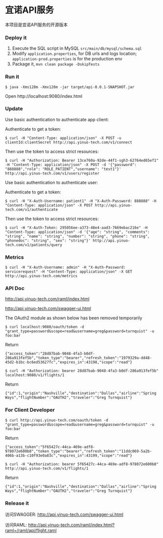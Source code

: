 # 宜诺API服务

本项目是宜诺API服务的开源版本

### Deploy it

1. Execute the SQL script in MySQL `src/main/db/mysql/schema.sql`
2. Modify `application.properties`, for DB urls and logs location; `application-prod.properties` is for the production env
3. Package it, `mvn clean package -DskipTests`

### Run it
```
$ java -Xms128m -Xmx128m -jar target/api-0.0.1-SNAPSHOT.jar
```

Open http://localhost:9080/index.html

### Update

Use basic authentication to authenticate app client:

Authenticate to get a token:

```
$ curl -H "Content-Type: application/json" -X POST -u clientId:clientSecret http://api.yinuo-tech.com/v1/connect
```

Then use the token to access strict resources:

```
$ curl -H "Authorization: Bearer 13ce760a-92de-44f1-sgh3-62764ed65ef1" -H "Content-Type: application/json" -X POST -d '{"password": "888888","role": "ROLE_PATIENT","username": "test1"}' http://api.yinuo-tech.com/v1/users/register
```

Use basic authentication to authenticate user:

Authenticate to get a token:

```
$ curl -H "X-Auth-Username: patient1" -H "X-Auth-Password: 888888" -H "Content-Type: application/json" -X POST http://api.yinuo-tech.com/v1/authenticate
```
Then use the token to access strict resources:

```
$ curl -H "X-Auth-Token: 295056ee-a373-48e4-aad3-7669ebac216e" -H "Content-Type: application/json" -d '{"age": "string", "comments": "string", "name": "string", "number": "string", "phone": "string", "phonedoc": "string", "sex": "string"}' http://api.yinuo-tech.com/v1/patients/query
```

### Metrics

```
$ curl -H "X-Auth-Username: admin" -H "X-Auth-Password: servicerequest" -H "Content-Type: application/json" -X GET http://api.yinuo-tech.com/metrics
```

### API Doc

http://api.yinuo-tech.com/raml/index.html

http://api.yinuo-tech.com/swagger-ui.html

The OAuth2 module as shown below has been removed temporarily

```
$ curl localhost:9080/oauth/token -d "grant_type=password&scope=read&username=greg&password=turnquist" -u foo:bar
```
Return

```
{"access_token":"28d87bab-9048-4fa3-b0df-286a913fef5b","token_type":"bearer","refresh_token":"1979329a-dd48-45d2-b1bc-bc6ed53627fc","expires_in":43198,"scope":"read"}
```

```
$ curl -H "Authorization: bearer 28d87bab-9048-4fa3-b0df-286a913fef5b" localhost:9080/v1/flights/1
```

Return

```
{"id":1,"origin":"Nashville","destination":"Dallas","airline":"Spring Ways","flightNumber":"OAUTH2","traveler":"Greg Turnquist"}
```

### For Client Developer

```
$ curl http://api.yinuo-tech.com/oauth/token -d "grant_type=password&scope=read&username=greg&password=turnquist" -u foo:bar
```

Return

```
{"access_token":"5f65427c-44ca-469e-adf8-978072e600b8","token_type":"bearer","refresh_token":"11ddc069-5a2b-406b-a13b-c10f93e0a83c","expires_in":43199,"scope":"read"}
```

```
$ curl -H "Authorization: bearer 5f65427c-44ca-469e-adf8-978072e600b8" http://api.yinuo-tech.com/v1/flights/1
```

Return

```
{"id":1,"origin":"Nashville","destination":"Dallas","airline":"Spring Ways","flightNumber":"OAUTH2","traveler":"Greg Turnquist"}
```

### Release it

访问SWAGGER:
http://api.yinuo-tech.com/swagger-ui.html

访问RAML:
http://api.yinuo-tech.com/raml/index.html?raml=/raml/api/flight.raml

